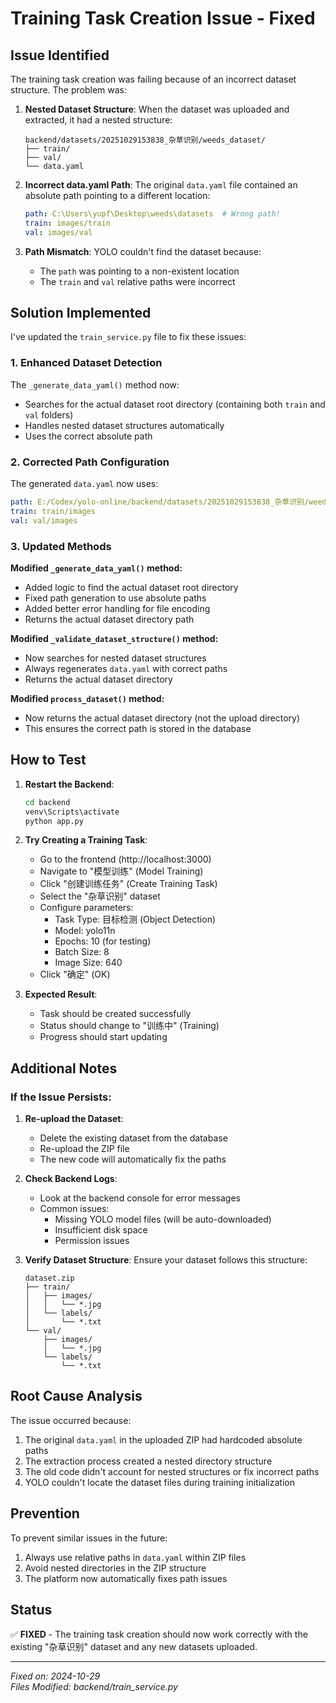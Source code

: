 # Training Task Creation Issue - Fixed

## Issue Identified

The training task creation was failing because of an incorrect dataset structure. The problem was:

1. **Nested Dataset Structure**: When the dataset was uploaded and extracted, it had a nested structure:
   ```
   backend/datasets/20251029153838_杂草识别/weeds_dataset/
   ├── train/
   ├── val/
   └── data.yaml
   ```

2. **Incorrect data.yaml Path**: The original `data.yaml` file contained an absolute path pointing to a different location:
   ```yaml
   path: C:\Users\yupf\Desktop\weeds\datasets  # Wrong path!
   train: images/train
   val: images/val
   ```

3. **Path Mismatch**: YOLO couldn't find the dataset because:
   - The `path` was pointing to a non-existent location
   - The `train` and `val` relative paths were incorrect

## Solution Implemented

I've updated the `train_service.py` file to fix these issues:

### 1. Enhanced Dataset Detection
The `_generate_data_yaml()` method now:
- Searches for the actual dataset root directory (containing both `train` and `val` folders)
- Handles nested dataset structures automatically
- Uses the correct absolute path

### 2. Corrected Path Configuration
The generated `data.yaml` now uses:
```yaml
path: E:/Codex/yolo-online/backend/datasets/20251029153838_杂草识别/weeds_dataset
train: train/images
val: val/images
```

### 3. Updated Methods

**Modified `_generate_data_yaml()` method:**
- Added logic to find the actual dataset root directory
- Fixed path generation to use absolute paths
- Added better error handling for file encoding
- Returns the actual dataset directory path

**Modified `_validate_dataset_structure()` method:**
- Now searches for nested dataset structures
- Always regenerates `data.yaml` with correct paths
- Returns the actual dataset directory

**Modified `process_dataset()` method:**
- Now returns the actual dataset directory (not the upload directory)
- This ensures the correct path is stored in the database

## How to Test

1. **Restart the Backend**:
   ```bash
   cd backend
   venv\Scripts\activate
   python app.py
   ```

2. **Try Creating a Training Task**:
   - Go to the frontend (http://localhost:3000)
   - Navigate to "模型训练" (Model Training)
   - Click "创建训练任务" (Create Training Task)
   - Select the "杂草识别" dataset
   - Configure parameters:
     - Task Type: 目标检测 (Object Detection)
     - Model: yolo11n
     - Epochs: 10 (for testing)
     - Batch Size: 8
     - Image Size: 640
   - Click "确定" (OK)

3. **Expected Result**:
   - Task should be created successfully
   - Status should change to "训练中" (Training)
   - Progress should start updating

## Additional Notes

### If the Issue Persists:

1. **Re-upload the Dataset**:
   - Delete the existing dataset from the database
   - Re-upload the ZIP file
   - The new code will automatically fix the paths

2. **Check Backend Logs**:
   - Look at the backend console for error messages
   - Common issues:
     - Missing YOLO model files (will be auto-downloaded)
     - Insufficient disk space
     - Permission issues

3. **Verify Dataset Structure**:
   Ensure your dataset follows this structure:
   ```
   dataset.zip
   ├── train/
   │   ├── images/
   │   │   └── *.jpg
   │   └── labels/
   │       └── *.txt
   └── val/
       ├── images/
       │   └── *.jpg
       └── labels/
           └── *.txt
   ```

## Root Cause Analysis

The issue occurred because:
1. The original `data.yaml` in the uploaded ZIP had hardcoded absolute paths
2. The extraction process created a nested directory structure
3. The old code didn't account for nested structures or fix incorrect paths
4. YOLO couldn't locate the dataset files during training initialization

## Prevention

To prevent similar issues in the future:
1. Always use relative paths in `data.yaml` within ZIP files
2. Avoid nested directories in the ZIP structure
3. The platform now automatically fixes path issues

## Status

✅ **FIXED** - The training task creation should now work correctly with the existing "杂草识别" dataset and any new datasets uploaded.

---

*Fixed on: 2024-10-29*  
*Files Modified: backend/train_service.py*
